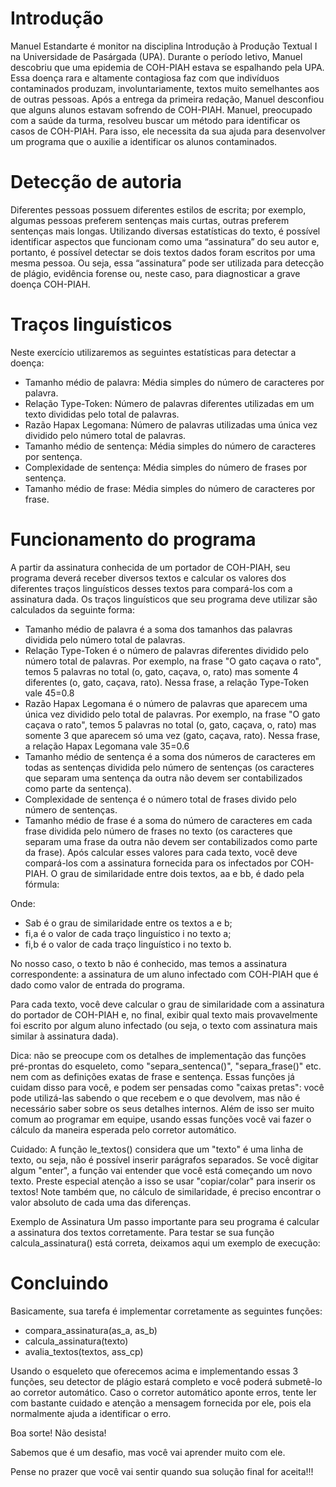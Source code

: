 # Introdução
Manuel Estandarte é monitor na disciplina Introdução à Produção Textual I na Universidade de Pasárgada (UPA). Durante o período letivo, Manuel descobriu que uma epidemia de COH-PIAH estava se espalhando pela UPA. Essa doença rara e altamente contagiosa faz com que indivíduos contaminados produzam, involuntariamente, textos muito semelhantes aos de outras pessoas. Após a entrega da primeira redação, Manuel desconfiou que alguns alunos estavam sofrendo de COH-PIAH. Manuel, preocupado com a saúde da turma, resolveu buscar um método para identificar os casos de COH-PIAH. Para isso, ele necessita da sua ajuda para desenvolver um programa que o auxilie a identificar os alunos contaminados.

# Detecção de autoria
Diferentes pessoas possuem diferentes estilos de escrita; por exemplo, algumas pessoas preferem sentenças mais curtas, outras preferem sentenças mais longas. Utilizando diversas estatísticas do texto, é possível identificar aspectos que funcionam como uma “assinatura” do seu autor e, portanto, é possível detectar se dois textos dados foram escritos por uma mesma pessoa. Ou seja, essa “assinatura” pode ser utilizada para detecção de plágio, evidência forense ou, neste caso, para diagnosticar a grave doença COH-PIAH.

# Traços linguísticos
Neste exercício utilizaremos as seguintes estatísticas para detectar a doença:

* Tamanho médio de palavra: Média simples do número de caracteres por palavra.
* Relação Type-Token: Número de palavras diferentes utilizadas em um texto divididas pelo total de palavras.
* Razão Hapax Legomana: Número de palavras utilizadas uma única vez dividido pelo número total de palavras.
* Tamanho médio de sentença: Média simples do número de caracteres por sentença.
* Complexidade de sentença: Média simples do número de frases por sentença.
* Tamanho médio de frase: Média simples do número de caracteres por frase.

# Funcionamento do programa
A partir da assinatura conhecida de um portador de COH-PIAH, seu programa deverá receber diversos textos e calcular os valores dos diferentes traços linguísticos desses textos para compará-los com a assinatura dada. Os traços linguísticos que seu programa deve utilizar são calculados da seguinte forma:

* Tamanho médio de palavra é a soma dos tamanhos das palavras dividida pelo número total de palavras.
* Relação Type-Token é o número de palavras diferentes dividido pelo número total de palavras. Por exemplo, na frase "O gato caçava o rato", temos 5 palavras no total (o, gato, caçava, o, rato) mas somente 4 diferentes (o, gato, caçava, rato). Nessa frase, a relação Type-Token vale 45=0.8
* Razão Hapax Legomana é o número de palavras que aparecem uma única vez dividido pelo total de palavras. Por exemplo, na frase "O gato caçava o rato", temos 5 palavras no total (o, gato, caçava, o, rato) mas somente 3 que aparecem só uma vez (gato, caçava, rato). Nessa frase, a relação Hapax Legomana vale 35=0.6
* Tamanho médio de sentença é a soma dos números de caracteres em todas as sentenças dividida pelo número de sentenças (os caracteres que separam uma sentença da outra não devem ser contabilizados como parte da sentença).
* Complexidade de sentença é o número total de frases divido pelo número de sentenças.
* Tamanho médio de frase é a soma do número de caracteres em cada frase dividida pelo número de frases no texto (os caracteres que separam uma frase da outra não devem ser contabilizados como parte da frase).
Após calcular esses valores para cada texto, você deve compará-los com a assinatura fornecida para os infectados por COH-PIAH. O grau de similaridade entre dois textos, aa e bb, é dado pela fórmula:

 

Onde:

- Sab é o grau de similaridade entre os textos a e b;
- fi,a é o valor de cada traço linguístico i no texto a;
- fi,b é o valor de cada traço linguístico i no texto b.

No nosso caso, o texto b não é conhecido, mas temos a assinatura correspondente: a assinatura de um aluno infectado com COH-PIAH que é dado como valor de entrada do programa.

Para cada texto, você deve calcular o grau de similaridade com a assinatura do portador de COH-PIAH e, no final, exibir qual texto mais provavelmente foi escrito por algum aluno infectado (ou seja, o texto com assinatura mais similar à assinatura dada).


Dica: não se preocupe com os detalhes de implementação das funções pré-prontas do esqueleto, como "separa_sentenca()", "separa_frase()" etc. nem com as definições exatas de frase e sentença. Essas funções já cuidam disso para você, e podem ser pensadas como "caixas pretas": você pode utilizá-las sabendo o que recebem e o que devolvem, mas não é necessário saber sobre os seus detalhes internos. Além de isso ser muito comum ao programar em equipe, usando essas funções você vai fazer o cálculo da maneira esperada pelo corretor automático.

Cuidado: A função le_textos() considera que um "texto" é uma linha de texto, ou seja, não é possível inserir parágrafos separados. Se você digitar algum "enter", a função vai entender que você está começando um novo texto. Preste especial atenção a isso se usar "copiar/colar" para inserir os textos! Note também que, no cálculo de similaridade, é preciso encontrar o valor absoluto de cada uma das diferenças.

Exemplo de Assinatura
Um passo importante para seu programa é calcular a assinatura dos textos corretamente. Para testar se sua função calcula_assinatura() está correta, deixamos aqui um exemplo de execução:


# Concluindo
Basicamente, sua tarefa é implementar corretamente as seguintes funções:

* compara_assinatura(as_a, as_b)
* calcula_assinatura(texto)
* avalia_textos(textos, ass_cp)

Usando o esqueleto que oferecemos acima e implementando essas 3 funções, seu detector de plágio estará completo e você poderá submetê-lo ao corretor automático. Caso o corretor automático aponte erros, tente ler com bastante cuidado e atenção a mensagem fornecida por ele, pois ela normalmente ajuda a identificar o erro.

Boa sorte! Não desista!

Sabemos que é um desafio, mas você vai aprender muito com ele.

Pense no prazer que você vai sentir quando sua solução final for aceita!!!
